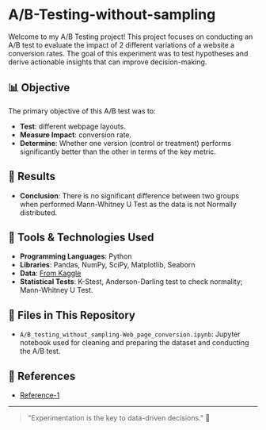 # A/B-Testing-without-sampling

Welcome to my A/B Testing project! This project focuses on conducting an A/B test to evaluate the impact of 2 different variations of a website a  conversion rates. The goal of this experiment was to test hypotheses and derive actionable insights that can improve decision-making.

## 📊 Objective
The primary objective of this A/B test was to:
- **Test**: different webpage layouts.
- **Measure Impact**: conversion rate.
- **Determine**: Whether one version (control or treatment) performs significantly better than the other in terms of the key metric.

## 🧪 Results
- **Conclusion**: There is no significant difference between two groups when performed Mann-Whitney U Test as the data is not Normally distributed.

## 🔧 Tools & Technologies Used
- **Programming Languages**: Python
- **Libraries**: Pandas, NumPy, SciPy, Matplotlib, Seaborn
- **Data**: [From Kaggle](https://www.kaggle.com/datasets/zhangluyuan/ab-testing/data)
- **Statistical Tests**: K-Stest, Anderson-Darling test to check normality; Mann-Whitney U Test.

## 📂 Files in This Repository
- `A/B_testing_without_sampling-Web_page_conversion.ipynb`: Jupyter notebook used for cleaning and preparing the dataset and conducting the A/B test.


## 🔗 References
- [Reference-1](https://www.kaggle.com/code/shigeokitamura/a-b-testing)

---

> "Experimentation is the key to data-driven decisions." 🚀
